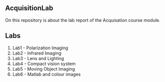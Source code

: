 ## AcquisitionLab

On this repository is about the lab report of the Acquisation course module.

## Labs

1. Lab1 - Polarization Imaging
2. Lab2 - Infrared Imaging
3. Lab3 - Lens and Lighting
4. Lab4 - Compact vision system
5. Lab5 - Moving Object Imaging
6. Lab6 - Matlab and colour images
